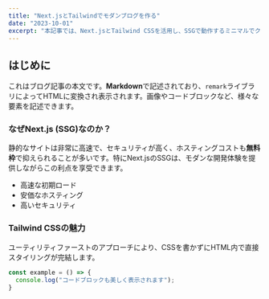 ```yaml
---
title: "Next.jsとTailwindでモダンブログを作る"
date: "2023-10-01"
excerpt: "本記事では、Next.jsとTailwind CSSを活用し、SSGで動作するミニマルでクリーンなブログサイトの構築手順を紹介します。効率的な開発とリッチなUIを両立させる技術の組み合わせを探ります。"
---
```


## はじめに

これはブログ記事の本文です。**Markdown**で記述されており、`remark`ライブラリによってHTMLに変換され表示されます。画像やコードブロックなど、様々な要素を記述できます。

### なぜNext.js (SSG)なのか？

静的なサイトは非常に高速で、セキュリティが高く、ホスティングコストも**無料枠**で抑えられることが多いです。特にNext.jsのSSGは、モダンな開発体験を提供しながらこの利点を享受できます。

*   高速な初期ロード
*   安価なホスティング
*   高いセキュリティ

### Tailwind CSSの魅力

ユーティリティファーストのアプローチにより、CSSを書かずにHTML内で直接スタイリングが完結します。

```javascript
const example = () => {
  console.log("コードブロックも美しく表示されます");
}